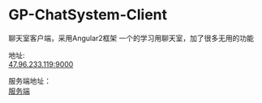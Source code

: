 # GP-ChatSystem-Client
聊天室客户端，采用Angular2框架
一个的学习用聊天室，加了很多无用的功能

地址:  
[47.96.233.119:9000](http://47.96.233.119:9000)
  
服务端地址：  
[服务端](https://github.com/Vingdy/GP-ChatSystem-Server)
